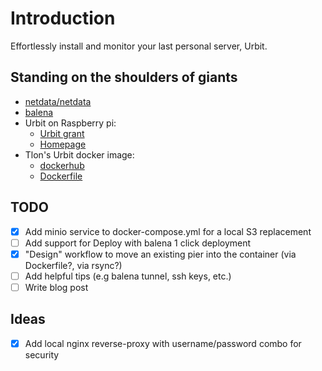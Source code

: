 # Introduction 

Effortlessly install and monitor your last personal server, Urbit.

## Standing on the shoulders of giants

- [netdata/netdata](https://github.com/netdata/netdata)
- [balena](https://balena.io)
- Urbit on Raspberry pi:
    - [Urbit grant](https://grants.urbit.org/proposals/337545546-urbian-a-customized-linux-distribution-for-urbit-appliances?tab=milestones) 
    - [Homepage](https://botter-nidnul.github.io/AArch64_Urbit_Static_Binaries.html)
- Tlon's Urbit docker image:
    - [dockerhub](https://hub.docker.com/r/tloncorp/urbit)
    - [Dockerfile](https://github.com/urbit/urbit/blob/master/nix/pkgs/docker-image/default.nix)

## TODO

- [x]  Add minio service to docker-compose.yml for a local S3 replacement
- [ ]  Add support for Deploy with balena 1 click deployment
- [x]  "Design" workflow to move an existing pier into the container (via Dockerfile?, via rsync?)
- [ ]  Add helpful tips (e.g balena tunnel, ssh keys, etc.)
- [ ]  Write blog post

## Ideas
- [x]  Add local nginx reverse-proxy with username/password combo for security
